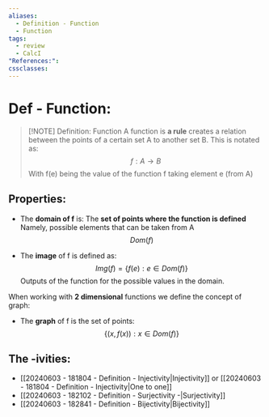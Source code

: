 ```yaml
---
aliases:
  - Definition - Function
  - Function
tags:
  - review
  - CalcI
"References:": 
cssclasses:
---
```

# Def - Function: 

> [!NOTE] Definition: Function
> A function is **a rule** creates a relation between the points of a certain set A to another set B. This is notated as: 
> $$ f: A \rightarrow B$$
> With f(e) being the value of the function f taking element e (from A)

## Properties: 
+ The **domain of f** is: The **set of points where the function is defined** Namely, possible elements that can be taken from A
$$
Dom(f)
$$

+ The **image** of f is defined as: 
$$
Img(f) = \{f(e):e\in Dom(f)\}
$$
Outputs of the function for the possible values in the domain. 

When working with **2 dimensional** functions we define the concept of graph:

+ The **graph** of f is the set of points:
$$
\{(x,f(x)):x\in Dom(f)\}
$$

## The -ivities:
+ [[20240603 - 181804 - Definition - Injectivity|Injectivity]] or [[20240603 - 181804 - Definition - Injectivity|One to one]]
+ [[20240603 - 182102 - Definition - Surjectivity -|Surjectivity]]
+ [[20240603 - 182841 - Definition - Bijectivity|Bijectivity]]

